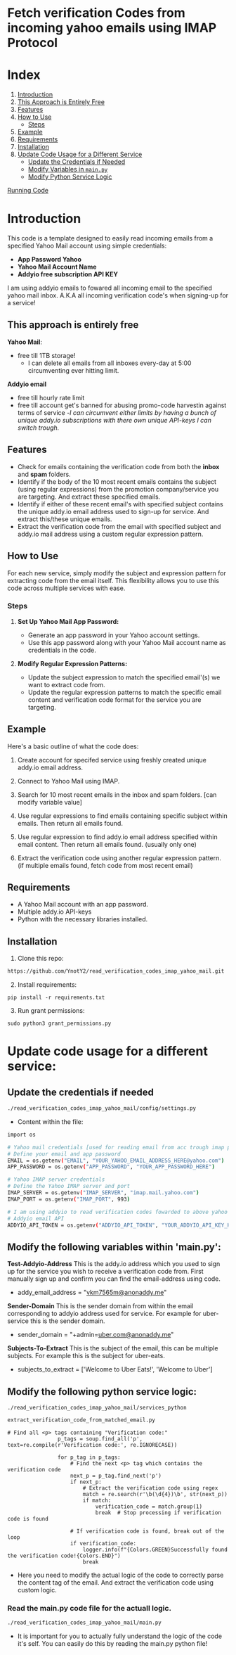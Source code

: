 # Fetch verification Codes from incoming yahoo emails using IMAP Protocol
# Index

1. [Introduction](#introduction)
2. [This Approach is Entirely Free](#this-approach-is-entirely-free)
3. [Features](#features)
4. [How to Use](#how-to-use)
   - [Steps](#steps)
5. [Example](#example)
6. [Requirements](#requirements)
7. [Installation](#installation)
8. [Update Code Usage for a Different Service](#update-code-usage-for-a-different-service)
   - [Update the Credentials if Needed](#update-the-credentials-if-needed)
   - [Modify Variables in `main.py`](#modify-the-following-variables-within-mainpy)
   - [Modify Python Service Logic](#modify-the-following-python-service-logic)

[Running Code](read_verif_code_logo.png)


# Introduction
This code is a template designed to easily read incoming emails from a specified Yahoo Mail account using simple credentials:

- **App Password Yahoo**
- **Yahoo Mail Account Name**
- **Addyio free subscription API KEY**

I am using addyio emails to fowared all incoming email to the specified yahoo mail inbox. A.K.A all incoming verification code's when signing-up for a service! 

## This approach is entirely free 
**Yahoo Mail**: 
- free till 1TB storage!
	+ I can delete all emails from all inboxes every-day at 5:00 circumventing ever hitting limit.

**Addyio email**
- free till hourly rate limit 
- free till account get's banned for abusing promo-code harvestin against terms of service 
	-*I can circumvent either limits by having a bunch of unique addy.io subscriptions with there own unique API-keys I can switch trough.*


## Features
- Check for emails containing the verification code from both the **inbox** and **spam** folders.
- Identify if the body of the 10 most recent emails contains the subject (using regular expressions) from the promotion company/service you are targeting. And extract these specified emails.
- Identify if either of these recent email's with specified subject contains the unique addy.io email address used to sign-up for service. And extract this/these unique emails. 
- Extract the verification code from the email with specified subject and addy.io mail address using a custom regular expression pattern.

## How to Use
For each new service, simply modify the subject and expression pattern for extracting code from the email itself. This flexibility allows you to use this code across multiple services with ease.

### Steps
1. **Set Up Yahoo Mail App Password:**
   - Generate an app password in your Yahoo account settings.
   - Use this app password along with your Yahoo Mail account name as credentials in the code.

2. **Modify Regular Expression Patterns:**
   - Update the subject expression to match the specified email'(s) we want to extract code from.
   - Update the regular expression patterns to match the specific email content and verification code format for the service you are targeting.

## Example

Here's a basic outline of what the code does:

1. Create account for specifed service using freshly created unique addy.io email address.

2. Connect to Yahoo Mail using IMAP.
3. Search for 10 most recent emails in the inbox and spam folders. [can modify variable value]
4. Use regular expressions to find emails containing specific subject within emails. Then return all emails found.
5. Use regular expression to find addy.io email address specified within email content. Then return all emails found. (usually only one)
6. Extract the verification code using another regular expression pattern. (if multiple emails found, fetch code from most recent email)

## Requirements
- A Yahoo Mail account with an app password.
- Multiple addy.io API-keys
- Python with the necessary libraries installed.

## Installation
1. Clone this repo:
```sh
https://github.com/YnotY2/read_verification_codes_imap_yahoo_mail.git
```

2. Install requirements:
```
pip install -r requirements.txt
```

3. Run grant permissions:
```
sudo python3 grant_permissions.py
```

# Update code usage for a different service:

## Update the credentials if needed 

```sh
./read_verification_codes_imap_yahoo_mail/config/settings.py
```

- Content within the file: 
```sh
import os

# Yahoo mail credentials [used for reading email from acc trough imap protocol]
# Define your email and app password
EMAIL = os.getenv("EMAIL", "YOUR_YAHOO_EMAIL_ADDRESS_HERE@yahoo.com")
APP_PASSWORD = os.getenv("APP_PASSWORD", "YOUR_APP_PASSWORD_HERE")

# Yahoo IMAP server credentials
# Define the Yahoo IMAP server and port
IMAP_SERVER = os.getenv("IMAP_SERVER", "imap.mail.yahoo.com")
IMAP_PORT = os.getenv("IMAP_PORT", 993)

# I am using addyio to read verification codes fowarded to above yahoo account :D
# Addyio email API
ADDYIO_API_TOKEN = os.getenv("ADDYIO_API_TOKEN", "YOUR_ADDYIO_API_KEY_HERE")
```
## Modify the following variables within 'main.py':

**Test-Addyio-Address**
This is the addy.io address which you used to sign up for the service you wish to receive 
a verification code from. First manually sign up and confirm you can find the email-address using code.
- addy_email_address = "vkm7565m@anonaddy.me"

**Sender-Domain**
This is the sender domain from within the email corresponding to addyio address used for service. 
For example for uber-service this is the sender domain.
- sender_domain = "+admin=uber.com@anonaddy.me"

**Subjects-To-Extract**
This is the subject of the email, this can be multiple subjects. 
For example this is the subject for uber-eats.
- subjects_to_extract = ['Welcome to Uber Eats!', 'Welcome to Uber']

## Modify the following python service logic:
```ssh
./read_verification_codes_imap_yahoo_mail/services_python
```

```sh
extract_verification_code_from_matched_email.py
```

```
# Find all <p> tags containing "Verification code:"
                p_tags = soup.find_all('p', text=re.compile(r'Verification code:', re.IGNORECASE))

                for p_tag in p_tags:
                    # Find the next <p> tag which contains the verification code
                    next_p = p_tag.find_next('p')
                    if next_p:
                        # Extract the verification code using regex
                        match = re.search(r'\b(\d{4})\b', str(next_p))
                        if match:
                            verification_code = match.group(1)
                            break  # Stop processing if verification code is found

                    # If verification code is found, break out of the loop
                    if verification_code:
                        logger.info(f"{Colors.GREEN}Successfully found the verification code!{Colors.END}")
                        break
```
- Here you need to modify the actual logic of the code to correctly parse the content tag of the email. And extract the verification code using custom logic. 

### Read the main.py code file for the actuall logic. 

```sh
./read_verification_codes_imap_yahoo_mail/main.py
```
- It is important for you to actually fully understand the logic of the code it's self. You can easily do this by reading the main.py python file!

